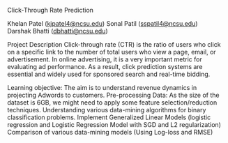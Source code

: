 
Click-Through Rate Prediction

Khelan Patel (kjpatel4@ncsu.edu)
Sonal Patil (sspatil4@ncsu.edu)			
Darshak Bhatti (dbhatti@ncsu.edu)
	 				
Project Description
Click-through rate (CTR) is the ratio of users who click on a specific link to the number of total users who view a page, email, or advertisement.  In online advertising, it is a very important metric for evaluating ad performance. As a result, click prediction systems are essential and widely used for sponsored search and real-time bidding.

Learning objective:
The aim is to understand revenue dynamics in projecting Adwords to customers.
Pre-processing Data: As the size of the dataset is 6GB, we might need to apply some feature selection/reduction techniques.
Understanding various data-mining algorithms for binary classification problems.
Implement Generalized Linear Models (logistic regression and Logistic Regression Model with SGD and L2 regularization)
Comparison of various data-mining models (Using Log-loss and RMSE)


